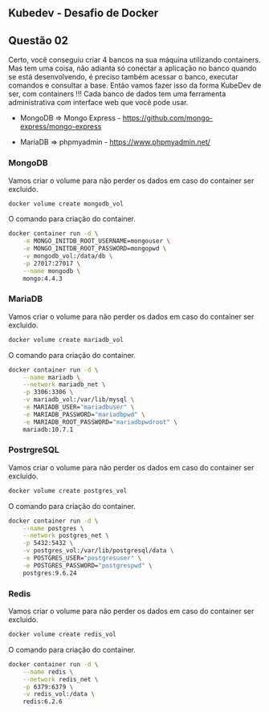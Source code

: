 ## Kubedev - Desafio de Docker

## Questão 02
Certo, você conseguiu criar 4 bancos na sua máquina utilizando containers. Mas tem uma coisa, não adianta só conectar a aplicação no banco quando se está desenvolvendo, é preciso também acessar o banco, executar comandos e consultar a base. Então vamos fazer isso da forma KubeDev de ser, com containers !!! Cada banco
de dados tem uma ferramenta administrativa com interface web que você pode usar.

- MongoDB ⇒ Mongo Express - <https://github.com/mongo-express/mongo-express>

- MariaDB ⇒ phpmyadmin - <https://www.phpmyadmin.net/>




### MongoDB

Vamos criar o volume para não perder os dados em caso do container ser excluido.

```bash
docker volume create mongodb_vol
```

O comando para criação do container.

```bash
docker container run -d \
	-e MONGO_INITDB_ROOT_USERNAME=mongouser \
	-e MONGO_INITDB_ROOT_PASSWORD=mongopwd \
	-v mongodb_vol:/data/db \
	-p 27017:27017 \
	--name mongodb \
	mongo:4.4.3
```

### MariaDB

Vamos criar o volume para não perder os dados em caso do container ser excluido.

```bash
docker volume create mariadb_vol
```

O comando para criação do container.

```bash
docker container run -d \
	--name mariadb \
	--network mariadb_net \
	-p 3306:3306 \
	-v mariadb_vol:/var/lib/mysql \
	-e MARIADB_USER="mariadbuser" \
	-e MARIADB_PASSWORD="mariadbpwd" \
	-e MARIADB_ROOT_PASSWORD="mariadbpwdroot" \
	mariadb:10.7.1
```

### PostrgreSQL

Vamos criar o volume para não perder os dados em caso do container ser excluido.

```bash
docker volume create postgres_vol
```

O comando para criação do container.

```bash
docker container run -d \
	--name postgres \
	--network postgres_net \
	-p 5432:5432 \
	-v postgres_vol:/var/lib/postgresql/data \
	-e POSTGRES_USER="postgresuser" \
	-e POSTGRES_PASSWORD="postgrespwd" \
	postgres:9.6.24
```

### Redis

Vamos criar o volume para não perder os dados em caso do container ser excluido.

```bash
docker volume create redis_vol
```

O comando para criação do container.

```bash
docker container run -d \
	--name redis \
	--network redis_net \
	-p 6379:6379 \
	-v redis_vol:/data \
	redis:6.2.6
```